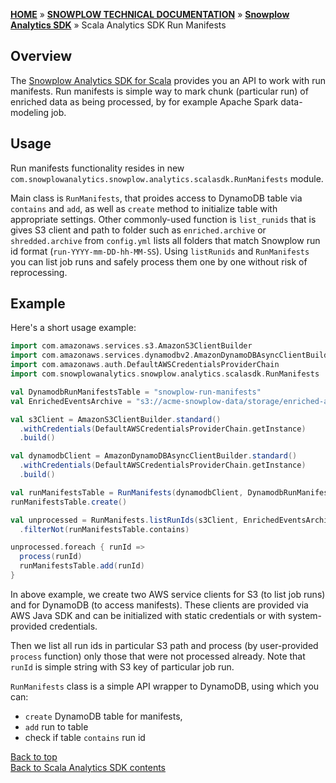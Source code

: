 <a name="top" />

[**HOME**](Home) » [**SNOWPLOW TECHNICAL DOCUMENTATION**](Snowplow-technical-documentation) » [**Snowplow Analytics SDK**](Snowplow-Analytics-SDK) » Scala Analytics SDK Run Manifests

## Overview

The [Snowplow Analytics SDK for Scala](https://github.com/snowplow/snowplow-scala-analytics-sdk) provides you an API to work with run manifests.
Run manifests is simple way to mark chunk (particular run) of enriched data as being processed, by for example Apache Spark data-modeling job.

## Usage

Run manifests functionality resides in new `com.snowplowanalytics.snowplow.analytics.scalasdk.RunManifests` module.

Main class is `RunManifests`, that proides access to DynamoDB table via `contains` and `add`, as well as `create` method to initialize table with appropriate settings.
Other commonly-used function is `list_runids` that is gives S3 client and path to folder such as `enriched.archive` or `shredded.archive` from `config.yml` lists all 
folders that match Snowplow run id format (`run-YYYY-mm-DD-hh-MM-SS`).
Using `listRunids` and `RunManifests` you can list job runs and safely process them one by one without risk of reprocessing.

## Example

Here's a short usage example:

```scala
import com.amazonaws.services.s3.AmazonS3ClientBuilder
import com.amazonaws.services.dynamodbv2.AmazonDynamoDBAsyncClientBuilder
import com.amazonaws.auth.DefaultAWSCredentialsProviderChain
import com.snowplowanalytics.snowplow.analytics.scalasdk.RunManifests

val DynamodbRunManifestsTable = "snowplow-run-manifests"
val EnrichedEventsArchive = "s3://acme-snowplow-data/storage/enriched-archive/"

val s3Client = AmazonS3ClientBuilder.standard()
  .withCredentials(DefaultAWSCredentialsProviderChain.getInstance)
  .build()

val dynamodbClient = AmazonDynamoDBAsyncClientBuilder.standard()
  .withCredentials(DefaultAWSCredentialsProviderChain.getInstance)
  .build()

val runManifestsTable = RunManifests(dynamodbClient, DynamodbRunManifestsTable)
runManifestsTable.create()

val unprocessed = RunManifests.listRunIds(s3Client, EnrichedEventsArchive)
  .filterNot(runManifestsTable.contains)

unprocessed.foreach { runId =>
  process(runId)
  runManifestsTable.add(runId)
}
```

In above example, we create two AWS service clients for S3 (to list job runs) and for DynamoDB (to access manifests).
These clients are provided via AWS Java SDK and can be initialized with static credentials or with system-provided credentials.

Then we list all run ids in particular S3 path and process (by user-provided `process` function) only those that were not processed already.
Note that `runId` is simple string with S3 key of particular job run.

`RunManifests` class is a simple API wrapper to DynamoDB, using which you can:

* `create` DynamoDB table for manifests, 
* `add` run to table 
* check if table `contains` run id

[Back to top](#top)  
[Back to Scala Analytics SDK contents][contents]

[contents]: Scala-Analytics-SDK
